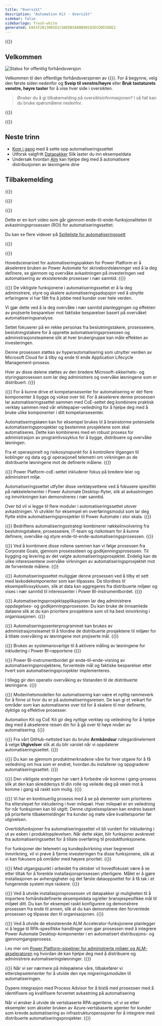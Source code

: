 ```yaml
---
title: "Oversikt"
description: "Automation Kit - Oversikt"
sidebar: false
sidebarlogo: fresh-white
generated: E841F2B13005D1C9AEDB5A8BB90283DCDDD3DDE2
---
```


<div class="optional">

{{<toc>}}

## Velkommen

![Status for offentlig forhåndsversjon](/images/illustrations/status-public-preview.svg)

Velkommen til den offentlige forhåndsversjonen av {{<product-name>}}. For å begynne, velg den første siden nedenfor og **Sveip til venstre/høyre** eller **Bruk tastaturets venstre, høyre taster** for å vise hver side i oversikten.

> Ønsker du å gi tilbakemelding på oversiktsinformasjonen? I så fall kan du bruke spørsmålene nedenfor.

</div>

{{<presentation slides="0,1,2,3,4,5,6,7,8,9,10,11,12,13,14,15,16,17,18,19,20">}}

<div class="optional">

{{<presentationStyles>}}

## Neste trinn

- [Kom i gang](/nb/get-started) med å sette opp automatiseringssettet
- Utforsk valgfritt [Datapakker](/nb/features/datapacks) Slik laster du inn eksempeldata
- Undersøk hvordan [Alm](/nb/features/alm) kan hjelpe deg med å automatisere distribusjonen av løsningene dine

## Tilbakemelding

{{<questions name="/content/nb/overview.json" completed="Takk for at du gir tilbakemelding" showNavigationButtons="false" locale="nb">}}

</div>

{{<slideStyles>}}

{{<slide id="slide0" audio="" description="Overview Video" video="VNC0PWBTRwA">}}

Dette er en kort video som går gjennom ende-til-ende-funksjonaliteten til avkastningsprosessen (ROI) for automatiseringssettet.

Du kan se flere videoer på [Spilleliste for automatiseringssett](https://www.youtube.com/playlist?list=PLi9EhCY4z99VlRg4j7D1Or6XfXbUcEWZy)

{{</slide>}}

{{<slide  id="slide1" audio="overview/Slide01.mp3" description="Automation Kit Overview" image="overview/Slide01.SVG" >}}

Hovedscenarioet for automatiseringspakken for Power Platform er å akselerere bruken av Power Automate for skrivebordsløsninger ved å la deg definere, se gjennom og overvåke avkastningen på investeringen ved automatisering av eksisterende prosesser i nær sanntid.
{{</slide>}}

{{<slide  id="slide2" audio="overview/Slide02.mp3" description="Automation Kit Features" image="overview/Slide02.SVG" >}}
De viktigste funksjonene i automatiseringssettet er å la deg administrere, styre og skalere automatiseringsadopsjon ved å utnytte erfaringene vi har fått fra å jobbe med kunder over hele verden.

Vi gjør dette ved å la deg overvåke i nær sanntid planleggingen og effekten av projiserte besparelser mot faktiske besparelser basert på overvåket automatiseringsanalyse.

Settet fokuserer på en rekke personas fra beslutningstakere, prosesseiere, beslutningstakere for å opprette automatiseringsprosessen og administrasjonsteamene slik at hver brukergruppe kan måle effekten av investeringen.

Denne prosessen støttes av hyperautomatisering som utnytter verdien av Microsoft Cloud for å tilby og ende til ende Application Lifecycle Management-prosess.

Hver av disse delene støttes av den bredere Microsoft-sikkerhets- og styringsprosessen som lar deg administrere og overvåke løsningene som er distribuert.
{{</slide>}}

{{<slide  id="slide3" audio="overview/Slide03.mp3" description="Automation Center of Excellence Overview" image="overview/Slide03.SVG" >}}
For å kunne drive et kompetansesenter for automatisering er det flere komponenter å bygge og vokse over tid. For å akselerere denne prosessen lar automatiseringssettet sammen med CoE-settet deg kombinere praktisk verktøy sammen med vår whitepaper-veiledning for å hjelpe deg med å bruke ulike komponenter i ditt kompetansesenter.

Automatiseringskøen kan for eksempel brukes til å brainstorme potensielle automatiseringsprosjekter og bestemme prosjektene som skal automatiseres. Dette kan kombineres med en robust prosess for administrasjon av programlivssyklus for å bygge, distribuere og overvåke løsningen.

Fra et operasjonelt og risikosynspunkt for å kontrollere tilgangen til koblinger og data og gi operasjonell telemetri om virkningen av de distribuerte løsningene mot de definerte målene.
{{</slide>}}

{{<slide  id="slide4" audio="overview/Slide04.mp3" description="Automation Kit vs CoE Kit" image="overview/Slide04.SVG" >}}
Power Platform-coE-settet inkluderer fokus på bredere leier og administrert miljø.

Automatiseringssettet utfyller disse verktøysettene ved å fokusere spesifikt på nøkkelelementer i Power Automate Desktop-flyter, slik at avkastningen og innvirkningen kan demonstreres i nær sanntid.

Over tid vil vi legge til flere moduler i automatiseringssettet utover avkastningen. Vi utvikler for eksempel en overføringsmodul som lar deg flytte eldre automatiseringsprosjekter til Power Automate i stor skala.
{{</slide>}}

{{<slide  id="slide5" audio="overview/Slide05.mp3" description="Corporate Automation Strategy" image="overview/Slide05.SVG" >}}
Bedriftens automatiseringsstrategi kombinerer nøkkelinvolvering fra beslutningstakere, prosesseiere, IT-team og risikoteam for å kunne definere, overvåke og styre ende-til-ende-automatiseringsprosessen.
{{</slide>}}

{{<slide  id="slide6" audio="overview/Slide06.mp3" description="Corporate Automation Strategy" image="overview/Slide06.SVG" >}}
Ved å kombinere disse rollene sammen kan vi følge prosessen fra Corporate Goals, gjennom prosessideen og godkjenningsprosessen. Til bygging og levering av det valgte automatiseringsprosjektet. Endelig kan de ulike interessentene overvåke virkningen av automatiseringsprosjektet mot de forventede målene.
{{</slide>}}

{{<slide  id="slide7" audio="overview/Slide07.mp3" description="Leveraging Automation Kit" image="overview/Slide07.SVG" >}}
Automatiseringssettet muliggjør denne prosessen ved å tilby et sett med lavkodekomponenter som kan tilpasses. De tilordnes til eksempellivssyklusen, slik at data kan aggregeres fra distribuerte miljøer og vises i nær sanntid til interessenter i Power BI-instrumentbordet.
{{</slide>}}

{{<slide  id="slide8" audio="overview/Slide08.mp3" description="Automation Projects" image="overview/Slide08.SVG" >}}
Automatiseringsprosjektapplikasjonen lar deg administrere oppdagelses- og godkjenningsprosessen. Du kan bruke de innsamlede dataene slik at du kan prioritere prosjektene som vil ha best innvirkning i organisasjonen.
{{</slide>}}

{{<slide  id="slide9" audio="overview/Slide09.mp3" description="Automation Center" image="overview/Slide09.SVG" >}}
Automatiseringssenterprogrammet kan brukes av administrasjonsteamet til å tilordne de distribuerte prosjektene til miljøer for å tillate overvåking av løsningene mot projiserte mål.
{{</slide>}}

{{<slide  id="slide10" audio="overview/Slide10.mp3" description="Automation Solution Manager" image="overview/Slide10.SVG" >}}
Brukes av systemansvarlige til å aktivere måling av løsningene for inkludering i Power BI-rapportene
{{</slide>}}

{{<slide  id="slide11" audio="overview/Slide11.mp3" description="Power BI Dashboard" image="overview/Slide11.SVG" >}}
Power BI-instrumentbordet gir ende-til-ende-visning av automatiseringsprosjektene, forventede mål og faktiske besparelser etter hvert som automatiseringsprosjekter implementeres.

I tillegg gir den operativ overvåking av tilstanden til de distribuerte løsningene.
{{</slide>}}

{{<slide  id="slide12" audio="overview/Slide12.mp3" description="Automation Maturity Model" image="overview/Slide12.SVG" >}}
Modenhetsmodellen for automatisering kan være et nyttig rammeverk for å finne ut hvor du er på automatiseringsreisen. De kan gi et veikart for områder som kan automatiseres over tid for å skalere til mer definerte, dyktige og effektive prosesser.

Automation Kit og CoE Kit gir deg nyttige verktøy og veiledning for å hjelpe deg med å akselerere reisen din for å gå over til høye nivåer av automatisering.
{{</slide>}}

{{<slide  id="slide13" audio="overview/Slide13.mp3" description="Monitor Automation Kit Releases" image="overview/Slide13.SVG" >}}
Fra vårt GitHub-nettsted kan du bruke **Armbåndsur** rullegardinelement å velge **Utgivelser** slik at du blir varslet når vi oppdaterer automatiseringssettet.
{{</slide>}}

{{<slide  id="slide14" audio="overview/Slide14.mp3" description="Automation Kit Release" image="overview/Slide14-Nov2022.SVG" >}}
Du kan se gjennom produktmerknadene våre for hver utgave for å få veiledning om hva som er endret, hvordan du installerer og oppgraderer automatiseringssettet.
{{</slide>}}

{{<slide  id="slide15" audio="overview/Slide15.mp3" description="Automation Kit Getting Started" image="overview/Slide15.SVG" >}}
Den viktigste endringen har vært å forbedre vår komme i gang-prosess slik at den kan skreddersys til din rolle og veilede deg på veien mot å komme i gang så raskt som mulig.
{{</slide>}}

{{<slide  id="slide16" audio="overview/Slide16.mp3" description="What's Next" image="overview/Slide16.SVG" >}}
Vi har en kontinuerlig prosess med å se på elementer som prioriteres fra etterslepet for inkludering i hver milepæl. Hver milepæl er en veiledning for når funksjonen kan bli utgitt. Denne utgivelsesplanen kan endres basert på prioriterte tilbakemeldinger fra kunder og møte våre kvalitetsporter før utgivelsen.

Overtidsfunksjoner fra automatiseringssettet vil bli vurdert for inkludering i ut av esken i produktopplevelsen. Når dette skjer, blir funksjoner avskrevet fra automatiseringssettet for å tillate overføring til produktfunksjonene.

For funksjoner der telemetri og kundepåvirkning viser begrenset innvirkning, vil vi prøve å fjerne investeringen fra disse funksjonene, slik at vi kan fokusere på områder med høyere prioritet.
{{</slide>}}

{{<slide  id="slide17" audio="overview/Slide17.mp3" description="Simplifying the Install Process" image="overview/Slide17.SVG" >}}
Med utgangspunkt i arbeidet fra oktober vil hovedfokuset være å se etter tiltak for å forenkle installasjonsprosessen ytterligere. Målet er å gjøre installasjonen av avhengigheter og det første dataoppsettet for å få tak i et fungerende system mye raskere.
{{</slide>}}

{{<slide  id="slide18" audio="overview/Slide18.mp3" description="Sample Data" image="overview/Slide18.SVG" >}}
Ved å utvide installasjonsprosessen vil datapakker gi muligheten til å importere forhåndsdefinerte eksempeldata og/eller bransjespesifikke mål til miljøet ditt. Du kan for eksempel raskt konfigurere og demonstrere prosessen fra ende til annen, slik at du kan demonstrere den forventede prosessen og tilpasse den til organisasjonen.
{{</slide>}}

{{<slide  id="slide19" audio="overview/Slide19.mp3" description="End to end ALM" image="overview/Slide19.SVG" >}}
Ved å utvide de eksisterende ALM Accelerator-funksjonene planlegger vi å legge til RPA-spesifikke handlinger som gjør prosessen med å integrere Power Automate Desktop-komponenter i en automatisert distribusjons- og gjennomgangsprosess.

Les mer om [Power Platform-pipeliner for administrerte miljøer og ALM-akseleratoren](/nb/features/alm) og hvordan de kan hjelpe deg med å distribuere og administrere automatiseringsløsninger.
{{</slide>}}

{{<slide  id="slide20" audio="overview/Slide20.mp3" description="Futures" image="overview/Slide20.SVG" >}}
Når vi ser nærmere på milepælene våre, tilbakefører vi etterslepselementer for å utvide den nye migreringsmodulen til automatiseringen.

Dypere integrasjon med Process Advisor for å bistå med prosessen med å identifisere og kvalifisere forventet avkastning på automatisering

Når vi ønsker å utvide de vertsbaserte RPA-agentene, vil vi se etter eksempler som akseler bruken av Azure-vertsbaserte agenter for kunder som krevde automatisering av infrastrukturoperasjoner for å integrere med distribuerte automatiseringsprosjekter.
{{</slide>}}
